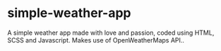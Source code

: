 # simple-weather-app
A simple weather app made with love and passion, coded using HTML, SCSS and Javascript. Makes use of OpenWeatherMaps API..
